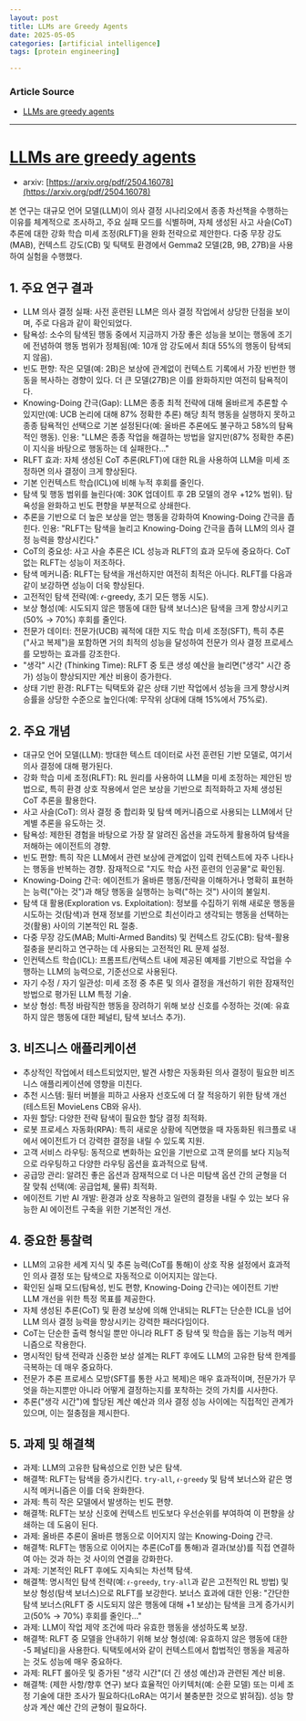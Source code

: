 ```yaml
---
layout: post
title: LLMs are Greedy Agents 
date: 2025-05-05
categories: [artificial intelligence]
tags: [protein engineering]

---
```


### Article Source


* [LLMs are greedy agents](https://www.youtube.com/watch?v=yVlB5A6RLbA)

---

# [LLMs are greedy agents](https://www.youtube.com/watch?v=yVlB5A6RLbA)


* arxiv: [https://arxiv.org/pdf/2504.16078](https://arxiv.org/pdf/2504.16078)

본 연구는 대규모 언어 모델(LLM)이 의사 결정 시나리오에서 종종 차선책을 수행하는 이유를 체계적으로 조사하고, 주요 실패 모드를 식별하며, 자체 생성된 사고 사슬(CoT) 추론에 대한 강화 학습 미세 조정(RLFT)을 완화 전략으로 제안한다. 다중 무장 강도(MAB), 컨텍스트 강도(CB) 및 틱택토 환경에서 Gemma2 모델(2B, 9B, 27B)을 사용하여 실험을 수행했다.

## 1. 주요 연구 결과

* LLM 의사 결정 실패: 사전 훈련된 LLM은 의사 결정 작업에서 상당한 단점을 보이며, 주로 다음과 같이 확인되었다.
* 탐욕성: 소수의 탐색된 행동 중에서 지금까지 가장 좋은 성능을 보이는 행동에 조기에 전념하여 행동 범위가 정체됨(예: 10개 암 강도에서 최대 55%의 행동이 탐색되지 않음).
* 빈도 편향: 작은 모델(예: 2B)은 보상에 관계없이 컨텍스트 기록에서 가장 빈번한 행동을 복사하는 경향이 있다. 더 큰 모델(27B)은 이를 완화하지만 여전히 탐욕적이다.
* Knowing-Doing 간극(Gap): LLM은 종종 최적 전략에 대해 올바르게 추론할 수 있지만(예: UCB 논리에 대해 87% 정확한 추론) 해당 최적 행동을 실행하지 못하고 종종 탐욕적인 선택으로 기본 설정된다(예: 올바른 추론에도 불구하고 58%의 탐욕적인 행동). 인용: "LLM은 종종 작업을 해결하는 방법을 알지만(87% 정확한 추론) 이 지식을 바탕으로 행동하는 데 실패한다..."
* RLFT 효과: 자체 생성된 CoT 추론(RLFT)에 대한 RL을 사용하여 LLM을 미세 조정하면 의사 결정이 크게 향상된다.
* 기본 인컨텍스트 학습(ICL)에 비해 누적 후회를 줄인다.
* 탐색 및 행동 범위를 늘린다(예: 30K 업데이트 후 2B 모델의 경우 +12% 범위). 탐욕성을 완화하고 빈도 편향을 부분적으로 상쇄한다.
* 추론을 기반으로 더 높은 보상을 얻는 행동을 강화하여 Knowing-Doing 간극을 좁힌다. 인용: "RLFT는 탐색을 늘리고 Knowing-Doing 간극을 좁혀 LLM의 의사 결정 능력을 향상시킨다."
* CoT의 중요성: 사고 사슬 추론은 ICL 성능과 RLFT의 효과 모두에 중요하다. CoT 없는 RLFT는 성능이 저조하다.
* 탐색 메커니즘: RLFT는 탐색을 개선하지만 여전히 최적은 아니다. RLFT를 다음과 같이 보강하면 성능이 더욱 향상된다.
* 고전적인 탐색 전략(예: 𝜖-greedy, 초기 모든 행동 시도).
* 보상 형성(예: 시도되지 않은 행동에 대한 탐색 보너스)은 탐색을 크게 향상시키고(50% → 70%) 후회를 줄인다.
* 전문가 데이터: 전문가(UCB) 궤적에 대한 지도 학습 미세 조정(SFT), 특히 추론("사고 복제")을 포함하면 거의 최적의 성능을 달성하여 전문가 의사 결정 프로세스를 모방하는 효과를 강조한다.
* "생각" 시간 (Thinking Time): RLFT 중 토큰 생성 예산을 늘리면("생각" 시간 증가) 성능이 향상되지만 계산 비용이 증가한다.
* 상태 기반 환경: RLFT는 틱택토와 같은 상태 기반 작업에서 성능을 크게 향상시켜 승률을 상당한 수준으로 높인다(예: 무작위 상대에 대해 15%에서 75%로).

## 2. 주요 개념

* 대규모 언어 모델(LLM): 방대한 텍스트 데이터로 사전 훈련된 기반 모델로, 여기서 의사 결정에 대해 평가된다.
* 강화 학습 미세 조정(RLFT): RL 원리를 사용하여 LLM을 미세 조정하는 제안된 방법으로, 특히 환경 상호 작용에서 얻은 보상을 기반으로 최적화하고 자체 생성된 CoT 추론을 활용한다.
* 사고 사슬(CoT): 의사 결정 중 합리화 및 탐색 메커니즘으로 사용되는 LLM에서 단계별 추론을 유도하는 것.
* 탐욕성: 제한된 경험을 바탕으로 가장 잘 알려진 옵션을 과도하게 활용하여 탐색을 저해하는 에이전트의 경향.
* 빈도 편향: 특히 작은 LLM에서 관련 보상에 관계없이 입력 컨텍스트에 자주 나타나는 행동을 반복하는 경향. 잠재적으로 "지도 학습 사전 훈련의 인공물"로 확인됨.
* Knowing-Doing 간극: 에이전트가 올바른 행동/전략을 이해하거나 명확히 표현하는 능력("아는 것")과 해당 행동을 실행하는 능력("하는 것") 사이의 불일치.
* 탐색 대 활용(Exploration vs. Exploitation): 정보를 수집하기 위해 새로운 행동을 시도하는 것(탐색)과 현재 정보를 기반으로 최선이라고 생각되는 행동을 선택하는 것(활용) 사이의 기본적인 RL 절충.
* 다중 무장 강도(MAB; Multi-Armed Bandits) 및 컨텍스트 강도(CB): 탐색-활용 절충을 분리하고 연구하는 데 사용되는 고전적인 RL 문제 설정.
* 인컨텍스트 학습(ICL): 프롬프트/컨텍스트 내에 제공된 예제를 기반으로 작업을 수행하는 LLM의 능력으로, 기준선으로 사용된다.
* 자기 수정 / 자기 일관성: 미세 조정 중 추론 및 의사 결정을 개선하기 위한 잠재적인 방법으로 평가된 LLM 특정 기술.
* 보상 형성: 특정 바람직한 행동을 장려하기 위해 보상 신호를 수정하는 것(예: 유효하지 않은 행동에 대한 페널티, 탐색 보너스 추가).

## 3. 비즈니스 애플리케이션
* 추상적인 작업에서 테스트되었지만, 발견 사항은 자동화된 의사 결정이 필요한 비즈니스 애플리케이션에 영향을 미친다.
* 추천 시스템: 필터 버블을 피하고 사용자 선호도에 더 잘 적응하기 위한 탐색 개선(테스트된 MovieLens CB와 유사).
* 자원 할당: 다양한 전략 탐색이 필요한 할당 결정 최적화.
* 로봇 프로세스 자동화(RPA): 특히 새로운 상황에 직면했을 때 자동화된 워크플로 내에서 에이전트가 더 강력한 결정을 내릴 수 있도록 지원.
* 고객 서비스 라우팅: 동적으로 변화하는 요인을 기반으로 고객 문의를 보다 지능적으로 라우팅하고 다양한 라우팅 옵션을 효과적으로 탐색.
* 공급망 관리: 알려진 좋은 옵션과 잠재적으로 더 나은 미탐색 옵션 간의 균형을 더 잘 맞춰 선택(예: 공급업체, 물류) 최적화.
* 에이전트 기반 AI 개발: 환경과 상호 작용하고 일련의 결정을 내릴 수 있는 보다 유능한 AI 에이전트 구축을 위한 기본적인 개선.

## 4. 중요한 통찰력
* LLM의 고유한 세계 지식 및 추론 능력(CoT를 통해)이 상호 작용 설정에서 효과적인 의사 결정 또는 탐색으로 자동적으로 이어지지는 않는다.
* 확인된 실패 모드(탐욕성, 빈도 편향, Knowing-Doing 간극)는 에이전트 기반 LLM 개선을 위한 특정 목표를 제공한다.
* 자체 생성된 추론(CoT) 및 환경 보상에 의해 안내되는 RLFT는 단순한 ICL을 넘어 LLM 의사 결정 능력을 향상시키는 강력한 패러다임이다.
* CoT는 단순한 출력 형식일 뿐만 아니라 RLFT 중 탐색 및 학습을 돕는 기능적 메커니즘으로 작용한다.
* 명시적인 탐색 전략과 신중한 보상 설계는 RLFT 후에도 LLM의 고유한 탐색 한계를 극복하는 데 매우 중요하다.
* 전문가 추론 프로세스 모방(SFT를 통한 사고 복제)은 매우 효과적이며, 전문가가 무엇을 하는지뿐만 아니라 어떻게 결정하는지를 포착하는 것의 가치를 시사한다.
* 추론("생각 시간")에 할당된 계산 예산과 의사 결정 성능 사이에는 직접적인 관계가 있으며, 이는 절충점을 제시한다.

## 5. 과제 및 해결책

* 과제: LLM의 고유한 탐욕성으로 인한 낮은 탐색.
* 해결책: RLFT는 탐색을 증가시킨다. `try-all`, `𝜖-greedy` 및 탐색 보너스와 같은 명시적 메커니즘은 이를 더욱 완화한다.
* 과제: 특히 작은 모델에서 발생하는 빈도 편향.
* 해결책: RLFT는 보상 신호에 컨텍스트 빈도보다 우선순위를 부여하여 이 편향을 상쇄하는 데 도움이 된다.
* 과제: 올바른 추론이 올바른 행동으로 이어지지 않는 Knowing-Doing 간극.
* 해결책: RLFT는 행동으로 이어지는 추론(CoT를 통해)과 결과(보상)를 직접 연결하여 아는 것과 하는 것 사이의 연결을 강화한다.
* 과제: 기본적인 RLFT 후에도 지속되는 차선책 탐색.
* 해결책: 명시적인 탐색 전략(예: `𝜖-greedy`, `try-all`과 같은 고전적인 RL 방법) 및 보상 형성(탐색 보너스)으로 RLFT를 보강한다. 보너스 효과에 대한 인용: "간단한 탐색 보너스(RLFT 중 시도되지 않은 행동에 대해 +1 보상)는 탐색을 크게 증가시키고(50% → 70%) 후회를 줄인다..."
* 과제: LLM이 작업 제약 조건에 따라 유효한 행동을 생성하도록 보장.
* 해결책: RLFT 중 모델을 안내하기 위해 보상 형성(예: 유효하지 않은 행동에 대한 -5 페널티)을 사용한다. 틱택토에서와 같이 컨텍스트에서 합법적인 행동을 제공하는 것도 성능에 매우 중요하다.
* 과제: RLFT 롤아웃 및 증가된 "생각 시간"(더 긴 생성 예산)과 관련된 계산 비용.
* 해결책: (제한 사항/향후 연구) 보다 효율적인 아키텍처(예: 순환 모델) 또는 미세 조정 기술에 대한 조사가 필요하다(LoRA는 여기서 불충분한 것으로 밝혀짐). 성능 향상과 계산 예산 간의 균형이 필요하다.

